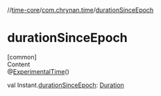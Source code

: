 //[time-core](../../index.md)/[com.chrynan.time](index.md)/[durationSinceEpoch](duration-since-epoch.md)



# durationSinceEpoch  
[common]  
Content  
@[ExperimentalTime](https://kotlinlang.org/api/latest/jvm/stdlib/kotlin.time/-experimental-time/index.html)()  
  
val Instant.[durationSinceEpoch](duration-since-epoch.md): [Duration](https://kotlinlang.org/api/latest/jvm/stdlib/kotlin.time/-duration/index.html)  



